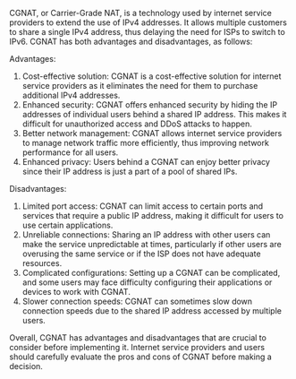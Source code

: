 CGNAT, or Carrier-Grade NAT, is a technology used by internet service providers to extend the use of IPv4 addresses. It allows multiple customers to share a single IPv4 address, thus delaying the need for ISPs to switch to IPv6. CGNAT has both advantages and disadvantages, as follows:

Advantages:
1. Cost-effective solution: CGNAT is a cost-effective solution for internet service providers as it eliminates the need for them to purchase additional IPv4 addresses.
2. Enhanced security: CGNAT offers enhanced security by hiding the IP addresses of individual users behind a shared IP address. This makes it difficult for unauthorized access and DDoS attacks to happen.
3. Better network management: CGNAT allows internet service providers to manage network traffic more efficiently, thus improving network performance for all users.
4. Enhanced privacy: Users behind a CGNAT can enjoy better privacy since their IP address is just a part of a pool of shared IPs.

Disadvantages:
1. Limited port access: CGNAT can limit access to certain ports and services that require a public IP address, making it difficult for users to use certain applications.
2. Unreliable connections: Sharing an IP address with other users can make the service unpredictable at times, particularly if other users are overusing the same service or if the ISP does not have adequate resources.
3. Complicated configurations: Setting up a CGNAT can be complicated, and some users may face difficulty configuring their applications or devices to work with CGNAT.
4. Slower connection speeds: CGNAT can sometimes slow down connection speeds due to the shared IP address accessed by multiple users.

Overall, CGNAT has advantages and disadvantages that are crucial to consider before implementing it. Internet service providers and users should carefully evaluate the pros and cons of CGNAT before making a decision.
